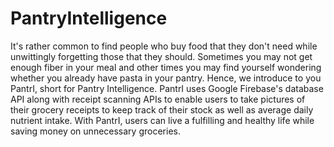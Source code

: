 # PantryIntelligence
It's rather common to find people who buy food that they don't need while unwittingly forgetting those that they should. Sometimes you may not get enough fiber in your meal and other times you may find yourself wondering whether you already have pasta in your pantry. Hence, we introduce to you PantrI, short for Pantry Intelligence. PantrI uses Google Firebase's database API along with receipt scanning APIs to enable users to take pictures of their grocery receipts to keep track of their stock as well as average daily nutrient intake. With PantrI, users can live a fulfilling and healthy life while saving money on unnecessary groceries.
